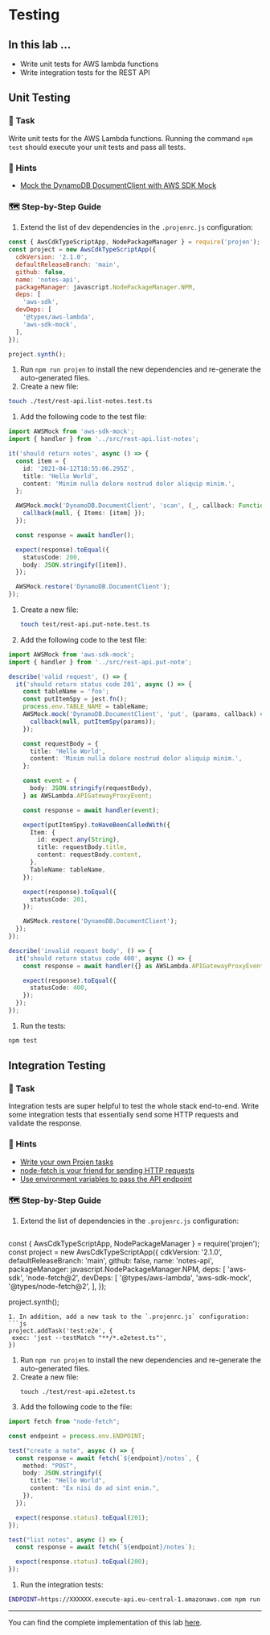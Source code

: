 # Testing

## In this lab …

- Write unit tests for AWS lambda functions
- Write integration tests for the REST API

## Unit Testing

### 📝 Task

Write unit tests for the AWS Lambda functions. Running the command `npm test` should execute your unit tests and pass all tests.

### 🔎 Hints

- [Mock the DynamoDB DocumentClient with AWS SDK Mock](https://github.com/dwyl/aws-sdk-mock#using-typescript)

### 🗺  Step-by-Step Guide

1. Extend the list of dev dependencies in the `.projenrc.js` configuration:
  ```js
  const { AwsCdkTypeScriptApp, NodePackageManager } = require('projen');
  const project = new AwsCdkTypeScriptApp({
    cdkVersion: '2.1.0',
    defaultReleaseBranch: 'main',
    github: false,
    name: 'notes-api',
    packageManager: javascript.NodePackageManager.NPM,
    deps: [
      'aws-sdk',
    devDeps: [
      '@types/aws-lambda',
      'aws-sdk-mock',
    ],
  });

  project.synth();
  ```
1. Run `npm run projen` to install the new dependencies and re-generate the auto-generated files.
1. Create a new file:
  ```bash
  touch ./test/rest-api.list-notes.test.ts
  ```
1. Add the following code to the test file:
  ```typescript
  import AWSMock from 'aws-sdk-mock';
  import { handler } from '../src/rest-api.list-notes';

  it('should return notes', async () => {
    const item = {
      id: '2021-04-12T18:55:06.295Z',
      title: 'Hello World',
      content: 'Minim nulla dolore nostrud dolor aliquip minim.',
    };

    AWSMock.mock('DynamoDB.DocumentClient', 'scan', (_, callback: Function) => {
      callback(null, { Items: [item] });
    });

    const response = await handler();

    expect(response).toEqual({
      statusCode: 200,
      body: JSON.stringify([item]),
    });

    AWSMock.restore('DynamoDB.DocumentClient');
  });
  ```
1. Create a new file:
   ```bash
   touch test/rest-api.put-note.test.ts
   ```
1. Add the following code to the test file:
  ```typescript
  import AWSMock from 'aws-sdk-mock';
  import { handler } from '../src/rest-api.put-note';

  describe('valid request', () => {
    it('should return status code 201', async () => {
      const tableName = 'foo';
      const putItemSpy = jest.fn();
      process.env.TABLE_NAME = tableName;
      AWSMock.mock('DynamoDB.DocumentClient', 'put', (params, callback) => {
        callback(null, putItemSpy(params));
      });

      const requestBody = {
        title: 'Hello World',
        content: 'Minim nulla dolore nostrud dolor aliquip minim.',
      };

      const event = {
        body: JSON.stringify(requestBody),
      } as AWSLambda.APIGatewayProxyEvent;

      const response = await handler(event);

      expect(putItemSpy).toHaveBeenCalledWith({
        Item: {
          id: expect.any(String),
          title: requestBody.title,
          content: requestBody.content,
        },
        TableName: tableName,
      });

      expect(response).toEqual({
        statusCode: 201,
      });

      AWSMock.restore('DynamoDB.DocumentClient');
    });
  });

  describe('invalid request body', () => {
    it('should return status code 400', async () => {
      const response = await handler({} as AWSLambda.APIGatewayProxyEvent);

      expect(response).toEqual({
        statusCode: 400,
      });
    });
  });
  ```
1. Run the tests:
  ```bash
  npm test
  ```

## Integration Testing

### 📝 Task

Integration tests are super helpful to test the whole stack end-to-end. Write some integration tests that essentially send some HTTP requests and validate the response.

### 🔎 Hints

- [Write your own Projen tasks](https://github.com/projen/projen/blob/main/docs/tasks.md)
- [node-fetch is your friend for sending HTTP requests](https://www.npmjs.com/package/node-fetch)
- [Use environment variables to pass the API endpoint](https://www.twilio.com/blog/working-with-environment-variables-in-node-js-html)

### 🗺  Step-by-Step Guide

1. Extend the list of dependencies in the `.projenrc.js` configuration:
   ```js
  const { AwsCdkTypeScriptApp, NodePackageManager } = require('projen');
  const project = new AwsCdkTypeScriptApp({
    cdkVersion: '2.1.0',
    defaultReleaseBranch: 'main',
    github: false,
    name: 'notes-api',
    packageManager: javascript.NodePackageManager.NPM,
    deps: [
      'aws-sdk',
      'node-fetch@2',
    devDeps: [
      '@types/aws-lambda',
      'aws-sdk-mock',
      '@types/node-fetch@2',
    ],
  });
  
  project.synth();
   ```
1. In addition, add a new task to the `.projenrc.js` configuration:
  ```js
  project.addTask('test:e2e', {
    exec: 'jest --testMatch "**/*.e2etest.ts"',
  })
  ```
1. Run `npm run projen` to install the new dependencies and re-generate the auto-generated files.
1. Create a new file:
   ```
   touch ./test/rest-api.e2etest.ts
   ```
1. Add the following code to the file:
  ```typescript
  import fetch from "node-fetch";

  const endpoint = process.env.ENDPOINT;

  test("create a note", async () => {
    const response = await fetch(`${endpoint}/notes`, {
      method: "POST",
      body: JSON.stringify({
        title: "Hello World",
        content: "Ex nisi do ad sint enim.",
      }),
    });

    expect(response.status).toEqual(201);
  });

  test("list notes", async () => {
    const response = await fetch(`${endpoint}/notes`);

    expect(response.status).toEqual(200);
  });
  ```
1. Run the integration tests:
  ```bash
  ENDPOINT=https://XXXXXX.execute-api.eu-central-1.amazonaws.com npm run test:e2e
  ```

---

You can find the complete implementation of this lab [here](https://github.com/superluminar-io/serverless-workshop/tree/main/packages/lab2).
